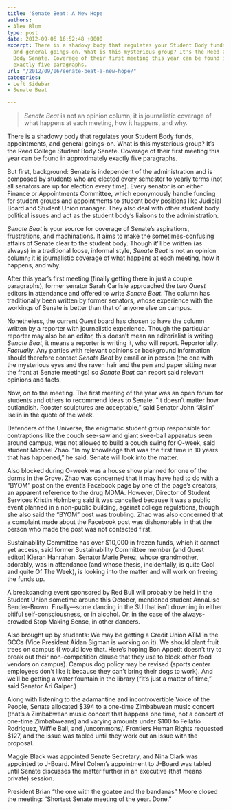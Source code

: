 ```yaml
---
title: 'Senate Beat: A New Hope'
authors:
- Alex Blum
type: post
date: 2012-09-06 16:52:48 +0000
excerpt: There is a shadowy body that regulates your Student Body funds, appointments,
  and general goings-on. What is this mysterious group? It's the Reed College Student
  Body Senate. Coverage of their first meeting this year can be found in approximately
  exactly five paragraphs.
url: "/2012/09/06/senate-beat-a-new-hope/"
categories:
- Left Sidebar
- Senate Beat

---
```

> _Senate Beat_ is not an opinion column; it is journalistic coverage of what happens at each meeting, how it happens, and why.

There is a shadowy body that regulates your Student Body funds, appointments, and general goings-on. What is this mysterious group? It&#8217;s the Reed College Student Body Senate. Coverage of their first meeting this year can be found in approximately exactly five paragraphs.

But first, background: Senate is independent of the administration and is composed by students who are elected every semester to yearly terms (not all senators are up for election every time). Every senator is on either Finance or Appointments Committee, which eponymously handle funding for student groups and appointments to student body positions like Judicial Board and Student Union manager. They also deal with other student body political issues and act as the student body&#8217;s liaisons to the administration.

_Senate Beat_ is your source for coverage of Senate&#8217;s aspirations, frustrations, and machinations. It aims to make the sometimes-confusing affairs of Senate clear to the student body. Though it&#8217;ll be written (as always) in a traditional loose, informal style, _Senate Beat_ is not an opinion column; it is journalistic coverage of what happens at each meeting, how it happens, and why.

After this year&#8217;s first meeting (finally getting there in just a couple paragraphs), former senator Sarah Carlisle approached the two _Quest_ editors in attendance and offered to write _Senate Beat._ The column has traditionally been written by former senators, whose experience with the workings of Senate is better than that of anyone else on campus.

Nonetheless, the current _Quest_ board has chosen to have the column written by a reporter with journalistic experience. Though the particular reporter may also be an editor, this doesn&#8217;t mean an editorialist is writing _Senate Beat_, it means a reporter is writing it, who will report. Reportorially. _Factually_. Any parties with relevant opinions or background information should therefore contact _Senate Beat_ by email or in person (the one with the mysterious eyes and the raven hair and the pen and paper sitting near the front at Senate meetings) so _Senate Beat_ can report said relevant opinions and facts.

Now, on to the meeting. The first meeting of the year was an open forum for students and others to recommend ideas to Senate. “It doesn&#8217;t matter how outlandish. Rooster sculptures are acceptable,” said Senator John “Jislin” Iselin in the quote of the week.

Defenders of the Universe, the enigmatic student group responsible for contraptions like the couch see-saw and giant skee-ball apparatus seen around campus, was not allowed to build a couch swing for O-week, said student Michael Zhao. “In my knowledge that was the first time in 10 years that has happened,” he said. Senate will look into the matter.

Also blocked during O-week was a house show planned for one of the dorms in the Grove. Zhao was concerned that it may have had to do with a “BYOM” post on the event&#8217;s Facebook page by one of the page&#8217;s creators, an apparent reference to the drug MDMA. However, Director of Student Services Kristin Holmberg said it was cancelled because it was a public event planned in a non-public building, against college regulations, though she also said the “BYOM” post was troubling. Zhao was also concerned that a complaint made about the Facebook post was dishonorable in that the person who made the post was not contacted first.

Sustainability Committee has over $10,000 in frozen funds, which it cannot yet access, said former Sustainability Committee member (and Quest editor) Kieran Hanrahan. Senator Marie Perez, whose grandmother, adorably, was in attendance (and whose thesis, incidentally, is quite Cool and quite Of The Week), is looking into the matter and will work on freeing the funds up.

A breakdancing event sponsored by Red Bull will probably be held in the Student Union sometime around this October, mentioned student AnnaLise Bender-Brown. Finally—some dancing in the SU that isn&#8217;t drowning in either pitiful self-consciousness, or in alcohol. Or, in the case of the always-crowded Stop Making Sense, in other dancers.

Also brought up by students: We may be getting a Credit Union ATM in the GCCs (Vice President Aidan Sigman is working on it). We should plant fruit trees on campus (I would love that. Here&#8217;s hoping Bon Appetit doesn&#8217;t try to break out their non-competition clause that they use to block other food vendors on campus). Campus dog policy may be revised (sports center employees don&#8217;t like it because they can&#8217;t bring their dogs to work). And we&#8217;ll be getting a water fountain in the library (“it&#8217;s just a matter of time,” said Senator Ari Galper.)

Along with listening to the adamantine and incontrovertible Voice of the People, Senate allocated $394 to a one-time Zimbabwean music concert (that&#8217;s a Zimbabwean music concert that happens one time, not a concert of one-time Zimbabweans) and varying amounts under $100 to Fellatio Rodriguez, Wiffle Ball, and /uncommons/. Frontiers Human Rights requested $127, and the issue was tabled until they work out an issue with the proposal.

Maggie Black was appointed Senate Secretary, and Nina Clark was appointed to J-Board. Mirel Cohen&#8217;s appointment to J-Board was tabled until Senate discusses the matter further in an executive (that means private) session.

President Brian “the one with the goatee and the bandanas” Moore closed the meeting: “Shortest Senate meeting of the year. Done.”